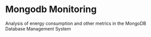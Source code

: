 # Mongodb Monitoring

Analysis of energy consumption and other metrics in the MongoDB Database Management System